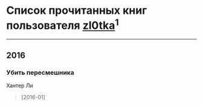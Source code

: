 # Список прочитанных книг пользователя [zl0tka](http://vk.com/id28539652)<sup>1</sup>
---

## 2016

### Убить пересмешника
Хантер Ли
> [2016-01] 



